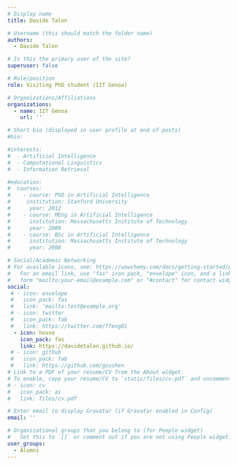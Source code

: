 ```yaml
---
# Display name
title: Davide Talon

# Username (this should match the folder name)
authors:
  - Davide Talon

# Is this the primary user of the site?
superuser: false

# Role/position
role: Visiting PhD student (IIT Genoa)

# Organizations/Affiliations
organizations:
  - name: IIT Genoa
    url: ''

# Short bio (displayed in user profile at end of posts)
#bio: 

#interests:
#  - Artificial Intelligence
#  - Computational Linguistics
#  - Information Retrieval

#education:
#  courses:
#    - course: PhD in Artificial Intelligence
#     institution: Stanford University
#      year: 2012
#    - course: MEng in Artificial Intelligence
#      institution: Massachusetts Institute of Technology
#      year: 2009
#    - course: BSc in Artificial Intelligence
#      institution: Massachusetts Institute of Technology
#      year: 2008

# Social/Academic Networking
# For available icons, see: https://wowchemy.com/docs/getting-started/page-builder/#icons
#   For an email link, use "fas" icon pack, "envelope" icon, and a link in the
#   form "mailto:your-email@example.com" or "#contact" for contact widget.
social:
 # - icon: envelope
 #   icon_pack: fas
 #   link: 'mailto:test@example.org'
 # - icon: twitter
 #   icon_pack: fab
 #   link: https://twitter.com/ffeng01
  - icon: house
    icon_pack: fas
    link: https://davidetalon.github.io/
 # - icon: github
 #   icon_pack: fab
 #   link: https://github.com/gcushen
# Link to a PDF of your resume/CV from the About widget.
# To enable, copy your resume/CV to `static/files/cv.pdf` and uncomment the lines below.
# - icon: cv
#   icon_pack: ai
#   link: files/cv.pdf

# Enter email to display Gravatar (if Gravatar enabled in Config)
email: ''

# Organizational groups that you belong to (for People widget)
#   Set this to `[]` or comment out if you are not using People widget.
user_groups:
  - Alumni
---
```


